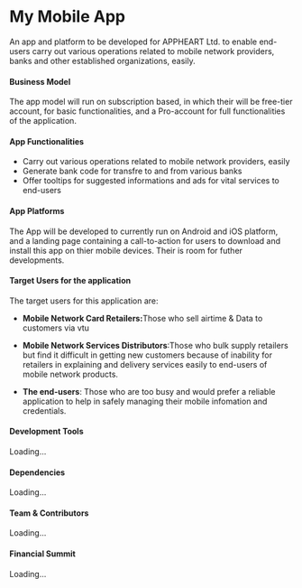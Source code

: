 # My Mobile App
An app and platform to be developed for APPHEART Ltd. to enable end-users carry out various operations related to  mobile network providers, banks and other established organizations, easily.

<h4>Business Model</h4>
<p>The app model will run on subscription based, in which their will be free-tier account, for basic functionalities, and a Pro-account for full functionalities of the application.</p>

<h4>App Functionalities</h4>
<ul> 
    <li>Carry out various operations related to mobile network providers, easily</li>
    <li>Generate bank code for transfre to and from various banks</li>
    <li>Offer tooltips for suggested informations and ads for vital services to end-users</li>
</ul>

<h4>App Platforms</h4>
<p>The App will be developed to currently run on Android and iOS platform, and a landing page containing a call-to-action for users to download and install this app on thier mobile devices. Their is room for futher developments.</p>

<h4>Target Users for the application</h4>
<p>The target users for this application are:</p>
<ul>
    <li>
        <p><strong>Mobile Network Card Retailers:</strong>Those who sell airtime & Data to customers via vtu</p>
    <li> 
        <p><strong>Mobile Network Services Distributors</strong>:Those who bulk supply retailers but find it difficult in getting new customers because of inability for retailers in explaining and delivery services easily to end-users of mobile network products.<p>
    </li>
    <li> 
        <p><strong>The end-users</strong>: Those who are too busy and would prefer a reliable application to help in safely managing their mobile infomation and credentials.</p>
    </li>
</ul>

<h4>Development Tools</h4>
<p>Loading...</p>

<h4>Dependencies</h4>
<p>Loading...</p>

<h4>Team & Contributors</h4>
<p>Loading...</p>

<h4>Financial Summit</h4>
<p>Loading...</p>


